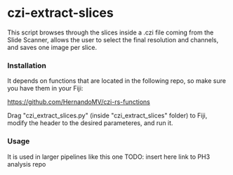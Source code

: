# czi-extract-slices
This script browses through the slices inside a .czi file coming from the Slide Scanner, 
allows the user to select the final resolution and channels, 
and saves one image per slice.

### Installation

It depends on functions that are located in the following repo, so make sure you have them in your Fiji:

https://github.com/HernandoMV/czi-rs-functions

Drag "czi_extract_slices.py" (inside "czi_extract_slices" folder) to Fiji, modify the header to the desired parameteres, and run it.

### Usage

It is used in larger pipelines like this one TODO: insert here link to PH3 analysis repo 

